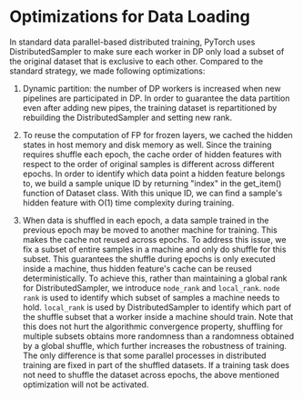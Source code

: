 # Optimizations for Data Loading
In standard data parallel-based distributed training, PyTorch uses DistributedSampler to make sure each worker in DP only load a subset of the original dataset that is exclusive to each other.
Compared to the standard strategy, we made following optimizations:
1. Dynamic partition: the number of DP workers is increased when new pipelines are participated in DP. 
In order to guarantee the data partition even after adding new pipes, the training dataset is repartitioned by rebuilding the DistributedSampler and setting new rank. 

2. To reuse the computation of FP for frozen layers, we cached the hidden states in host memory and disk memory as well. 
Since the training requires shuffle each epoch, the cache order of hidden features with respect to the order of original samples is different across different epochs.
In order to identify which data point a hidden feature belongs to, we build a sample unique ID by returning "index" in the get_item() function of Dataset class.
With this unique ID, we can find a sample's hidden feature with O(1) time complexity during training.

3. When data is shuffled in each epoch, a data sample trained in the previous epoch may be moved to another machine for training. 
This makes the cache not reused across epochs. To address this issue, we fix a subset of entire samples in a machine and only do shuffle for this subset.
This guarantees the shuffle during epochs is only executed inside a machine, thus hidden feature's cache can be reused deterministically.
To achieve this, rather than maintaining a global rank for DistributedSampler, we introduce `node_rank` and `local_rank`. 
`node rank` is used to identify which subset of samples a machine needs to hold. `local_rank` is used by DistributedSampler to identify which part of the shuffle subset that a worker inside a machine should train.
Note that this does not hurt the algorithmic convergence property, shuffling for multiple subsets obtains more randomness than a randomness obtained by a global shuffle, which further increases the robustness of training. The only difference is that some parallel processes in distributed training are fixed in part of the shuffled datasets. If a training task does not need to shuffle the dataset across epochs, the above mentioned optimization will not be activated.
